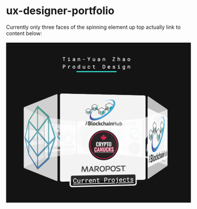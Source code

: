# ux-designer-portfolio
Currently only three faces of the spinning element up top actually link to content below:
<br/><br/>
![alt text](https://raw.githubusercontent.com/NickPax/ux-designer-portfolio/gh-pages/click.png)
